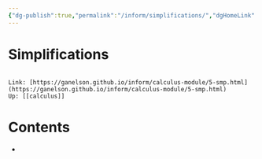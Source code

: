 ```yaml
---
{"dg-publish":true,"permalink":"/inform/simplifications/","dgHomeLink":true,"dgPassFrontmatter":false}
---
```


# Simplifications
```ad-info

Link: [https://ganelson.github.io/inform/calculus-module/5-smp.html](https://ganelson.github.io/inform/calculus-module/5-smp.html)
Up: [[calculus]]
```

# Contents
- 